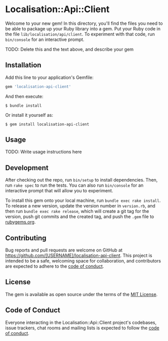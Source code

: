 # Localisation::Api::Client

Welcome to your new gem! In this directory, you'll find the files you need to be able to package up your Ruby library into a gem. Put your Ruby code in the file `lib/localisation/api/client`. To experiment with that code, run `bin/console` for an interactive prompt.

TODO: Delete this and the text above, and describe your gem

## Installation

Add this line to your application's Gemfile:

```ruby
gem 'localisation-api-client'
```

And then execute:

    $ bundle install

Or install it yourself as:

    $ gem install localisation-api-client

## Usage

TODO: Write usage instructions here

## Development

After checking out the repo, run `bin/setup` to install dependencies. Then, run `rake spec` to run the tests. You can also run `bin/console` for an interactive prompt that will allow you to experiment.

To install this gem onto your local machine, run `bundle exec rake install`. To release a new version, update the version number in `version.rb`, and then run `bundle exec rake release`, which will create a git tag for the version, push git commits and the created tag, and push the `.gem` file to [rubygems.org](https://rubygems.org).

## Contributing

Bug reports and pull requests are welcome on GitHub at https://github.com/[USERNAME]/localisation-api-client. This project is intended to be a safe, welcoming space for collaboration, and contributors are expected to adhere to the [code of conduct](https://github.com/[USERNAME]/localisation-api-client/blob/master/CODE_OF_CONDUCT.md).

## License

The gem is available as open source under the terms of the [MIT License](https://opensource.org/licenses/MIT).

## Code of Conduct

Everyone interacting in the Localisation::Api::Client project's codebases, issue trackers, chat rooms and mailing lists is expected to follow the [code of conduct](https://github.com/[USERNAME]/localisation-api-client/blob/master/CODE_OF_CONDUCT.md).
